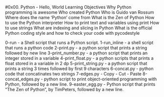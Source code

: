 #0x00. Python - Hello, World
Learning Objectives
Why Python programming is awesome
Who created Python
Who is Guido van Rossum
Where does the name ‘Python’ come from
What is the Zen of Python
How to use the Python interpreter
How to print text and variables using print
How to use strings
What are indexing and slicing in Python
What is the official Python coding style and how to check your code with pycodestyle

0-run - a Shell script that runs a Python script.
1-run_inline - a shell script that runs a python code
2-print.py - a python script that prints a string followed by new line
3-print_number.py - a python script that prints an integer stored in a variable
4-print_float.py - a python scripts that prints a float stored in a variable in 2 dp
5-print_string.py - a python script that prints a string 3 times followed by first 9 characters
6-concat.py - python code that concatinates two strings
7-edges.py - Copy - Cut - Paste
8-concat_edges.py - python script to print object-oriented programming with Python, followed by a new line.
9-easter_egg.py - Python script that prints “The Zen of Python”, by TimPeters, followed by a new line.

